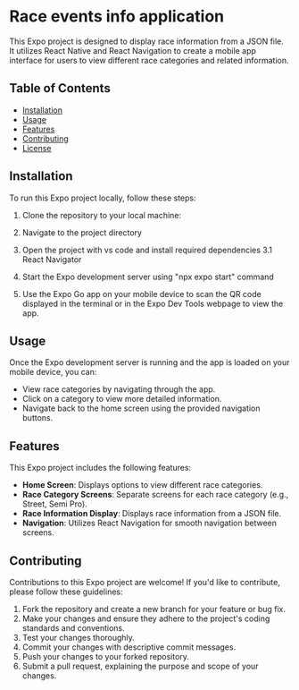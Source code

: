 # Race events info application

This Expo project is designed to display race information from a JSON file. It utilizes React Native and React Navigation to create a mobile app interface for users to view different race categories and related information.

## Table of Contents
- [Installation](#installation)
- [Usage](#usage)
- [Features](#features)
- [Contributing](#contributing)
- [License](#license)

## Installation

To run this Expo project locally, follow these steps:

1. Clone the repository to your local machine:
2. Navigate to the project directory
3. Open the project with vs code and install required dependencies
   3.1 React Navigator

5. Start the Expo development server using "npx expo start" command
6. Use the Expo Go app on your mobile device to scan the QR code displayed in the terminal or in the Expo Dev Tools webpage to view the app.

## Usage

Once the Expo development server is running and the app is loaded on your mobile device, you can:

- View race categories by navigating through the app.
- Click on a category to view more detailed information.
- Navigate back to the home screen using the provided navigation buttons.

## Features

This Expo project includes the following features:

- **Home Screen**: Displays options to view different race categories.
- **Race Category Screens**: Separate screens for each race category (e.g., Street, Semi Pro).
- **Race Information Display**: Displays race information from a JSON file.
- **Navigation**: Utilizes React Navigation for smooth navigation between screens.

## Contributing

Contributions to this Expo project are welcome! If you'd like to contribute, please follow these guidelines:

1. Fork the repository and create a new branch for your feature or bug fix.
2. Make your changes and ensure they adhere to the project's coding standards and conventions.
3. Test your changes thoroughly.
4. Commit your changes with descriptive commit messages.
5. Push your changes to your forked repository.
6. Submit a pull request, explaining the purpose and scope of your changes.


